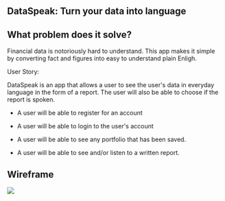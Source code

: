## DataSpeak: Turn your data into language

## What problem does it solve?

Financial data is notoriously hard to understand. This app makes it simple by converting fact and figures into easy to understand plain Enligh.

User Story: 

DataSpeak is an app that allows a user to see the user's data in everyday language in the form of a report. The user will also be able to choose if the report is spoken.

* A user will be able to register for an account

* A user will be able to login to the user's account

* A user will be able to see any portfolio that has been saved.

* A user will be able to see and/or listen to a written report.

## Wireframe
![](https://github.com/somersbmatthews/dataspeak-backend/vendor/Project4wireframe.png)